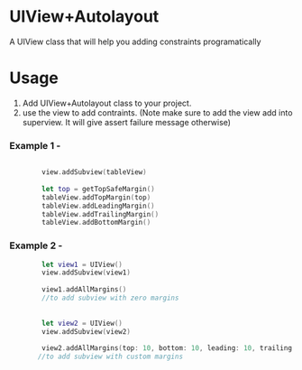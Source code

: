 # UIView+Autolayout
A UIView class that will help you adding constraints programatically


# Usage
1. Add UIView+Autolayout class to your project.
2. use the view to add contraints.
(Note make sure to add the view add into superview. It will give assert failure message otherwise)


### Example 1 - 

```swift

        view.addSubview(tableView)
        
        let top = getTopSafeMargin()
        tableView.addTopMargin(top)
        tableView.addLeadingMargin()
        tableView.addTrailingMargin()
        tableView.addBottomMargin()
```

### Example 2 - 

```swift
        let view1 = UIView()
        view.addSubview(view1)
        
        view1.addAllMargins() 
        //to add subview with zero margins
        
        
        let view2 = UIView()
        view.addSubview(view2)
        
        view2.addAllMargins(top: 10, bottom: 10, leading: 10, trailing: 10)
       //to add subview with custom margins


        
```
